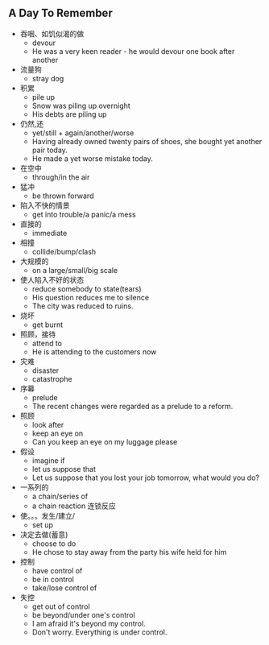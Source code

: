 ## A Day To Remember

* 吞咽、如饥似渴的做
  * devour
  * He was a very keen reader -  he would devour one book after another
* 流量狗
  * stray dog
* 积累
  * pile up
  * Snow was piling up overnight
  * His debts are piling up
* 仍然,还
  * yet/still + again/another/worse
  * Having already owned twenty pairs of shoes, she bought yet another pair today.
  * He made a yet worse mistake today.
* 在空中
  * through/in the air
* 猛冲
  * be thrown forward
* 陷入不快的情景
  * get into trouble/a panic/a mess
* 直接的
  * immediate 
* 相撞
  * collide/bump/clash
* 大规模的
  * on a large/small/big scale
* 使人陷入不好的状态
  * reduce somebody to state(tears)
  * His question reduces me to silence
  * The city was reduced to ruins.
* 烧坏
  * get burnt
* 照顾，接待
  * attend to
  * He is attending to the customers now
* 灾难
  * disaster
  * catastrophe
* 序幕
  * prelude
  * The recent changes were regarded as a prelude to a reform.
* 照顾
  * look after
  * keep an eye on 
  * Can you keep an eye on my luggage please
* 假设
  * imagine if
  * let us suppose that
  * Let us suppose that you lost your job tomorrow, what would you do?
* 一系列的
  * a chain/series of
  * a chain reaction 连锁反应
* 使。。。发生/建立/
  * set up
* 决定去做(蓄意)
  * choose to do
  * He chose to stay away from the party his wife held for him
* 控制
  * have control of
  * be in control
  * take/lose control of
* 失控
  * get out of control
  * be beyond/under one's control
  * I am afraid it's beyond my control.
  * Don't worry. Everything is under control.